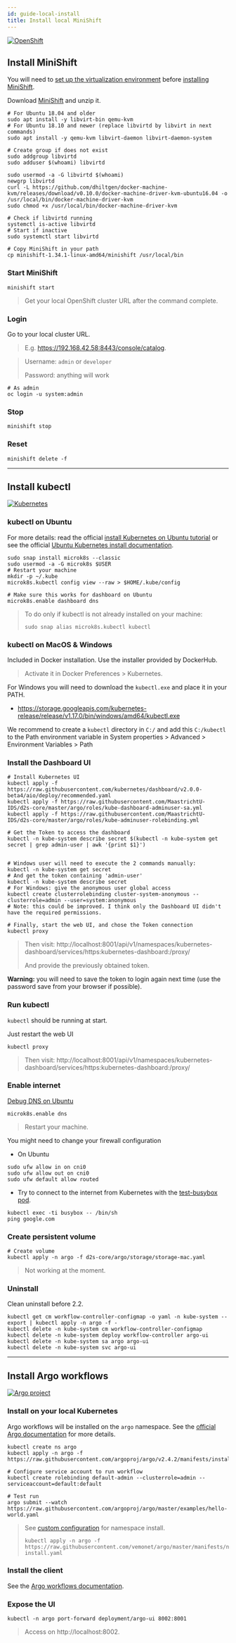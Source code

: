 ```yaml
---
id: guide-local-install
title: Install local MiniShift
---
```


[![OpenShift](/dsri-documentation/img/openshift-logo.png)](https://docs.okd.io/latest/minishift/getting-started/installing.html)

## Install MiniShift

You will need to [set up the virtualization environment](https://docs.okd.io/latest/minishift/getting-started/setting-up-virtualization-environment.html) before [installing MiniShift](https://docs.okd.io/latest/minishift/getting-started/installing.html).

Download [MiniShift](https://github.com/minishift/minishift/releases) and unzip it.

```shell
# For Ubuntu 18.04 and older
sudo apt install -y libvirt-bin qemu-kvm
# For Ubuntu 18.10 and newer (replace libvirtd by libvirt in next commands)
sudo apt install -y qemu-kvm libvirt-daemon libvirt-daemon-system

# Create group if does not exist
sudo addgroup libvirtd
sudo adduser $(whoami) libvirtd

sudo usermod -a -G libvirtd $(whoami)
newgrp libvirtd
curl -L https://github.com/dhiltgen/docker-machine-kvm/releases/download/v0.10.0/docker-machine-driver-kvm-ubuntu16.04 -o /usr/local/bin/docker-machine-driver-kvm
sudo chmod +x /usr/local/bin/docker-machine-driver-kvm

# Check if libvirtd running
systemctl is-active libvirtd
# Start if inactive
sudo systemctl start libvirtd

# Copy MiniShift in your path
cp minishift-1.34.1-linux-amd64/minishift /usr/local/bin
```

### Start MiniShift

```shell
minishift start
```

> Get your local OpenShift cluster URL after the command complete.

### Login

Go to your local cluster URL.

> E.g. https://192.168.42.58:8443/console/catalog.

> Username: `admin` or `developer`
>
> Password: anything will work

```shell
# As admin
oc login -u system:admin
```

### Stop

```shell
minishift stop
```

### Reset

```shell
minishift delete -f
```

---

## Install kubectl

[![Kubernetes](/dsri-documentation/img/Kubernetes.png)](https://kubernetes.io/)

### kubectl on Ubuntu

For more details: read the official [install Kubernetes on Ubuntu tutorial](https://tutorials.ubuntu.com/tutorial/install-a-local-kubernetes-with-microk8s#0) or see the official [Ubuntu Kubernetes install documentation](https://ubuntu.com/kubernetes/install).

```shell
sudo snap install microk8s --classic
sudo usermod -a -G microk8s $USER
# Restart your machine
mkdir -p ~/.kube
microk8s.kubectl config view --raw > $HOME/.kube/config

# Make sure this works for dashboard on Ubuntu
microk8s.enable dashboard dns
```

> To do only if kubectl is not already installed on your machine:
>
> ```shell
> sudo snap alias microk8s.kubectl kubectl
> ```

### kubectl on MacOS & Windows

Included in Docker installation. Use the installer provided by DockerHub.

> Activate it in Docker Preferences > Kubernetes.

For Windows you will need to download the `kubectl.exe` and place it in your PATH.

* https://storage.googleapis.com/kubernetes-release/release/v1.17.0/bin/windows/amd64/kubectl.exe

We recommend to create a `kubectl` directory in `C:/` and add this `C:/kubectl` to the Path environment variable in System properties > Advanced > Environment Variables > Path

### Install the Dashboard UI

```shell
# Install Kubernetes UI
kubectl apply -f https://raw.githubusercontent.com/kubernetes/dashboard/v2.0.0-beta4/aio/deploy/recommended.yaml
kubectl apply -f https://raw.githubusercontent.com/MaastrichtU-IDS/d2s-core/master/argo/roles/kube-dashboard-adminuser-sa.yml
kubectl apply -f https://raw.githubusercontent.com/MaastrichtU-IDS/d2s-core/master/argo/roles/kube-adminuser-rolebinding.yml

# Get the Token to access the dashboard
kubectl -n kube-system describe secret $(kubectl -n kube-system get secret | grep admin-user | awk '{print $1}')


# Windows user will need to execute the 2 commands manually:
kubectl -n kube-system get secret 
# And get the token containing 'admin-user'
kubectl -n kube-system describe secret
# For Windows: give the anonymous user global access
kubectl create clusterrolebinding cluster-system-anonymous --clusterrole=admin --user=system:anonymous
# Note: this could be improved. I think only the Dashboard UI didn't have the required permissions.

# Finally, start the web UI, and chose the Token connection
kubectl proxy
```

> Then visit: http://localhost:8001/api/v1/namespaces/kubernetes-dashboard/services/https:kubernetes-dashboard:/proxy/
>
> And provide the previously obtained token.

**Warning:** you will need to save the token to login again next time (use the password save from your browser if possible).

### Run kubectl

`kubectl` should be running at start.

Just restart the web UI

```shell
kubectl proxy
```

> Then visit: http://localhost:8001/api/v1/namespaces/kubernetes-dashboard/services/https:kubernetes-dashboard:/proxy/

### Enable internet

[Debug DNS on Ubuntu](https://kubernetes.io/docs/tasks/administer-cluster/dns-debugging-resolution/)

```shell
microk8s.enable dns
```

> Restart your machine.

You might need to change your firewall configuration

* On Ubuntu

```shell
sudo ufw allow in on cni0
sudo ufw allow out on cni0
sudo ufw default allow routed
```

* Try to connect to the internet from Kubernetes with the [test-busybox pod](https://github.com/MaastrichtU-IDS/d2s-core/blob/master/argo/tests/test-busybox.yaml).

```shell
kubectl exec -ti busybox -- /bin/sh
ping google.com
```

### Create persistent volume

```shell
# Create volume
kubectl apply -n argo -f d2s-core/argo/storage/storage-mac.yaml
```

> Not working at the moment.

### Uninstall

Clean uninstall before 2.2.

```shell
kubectl get cm workflow-controller-configmap -o yaml -n kube-system --export | kubectl apply -n argo -f -
kubectl delete -n kube-system cm workflow-controller-configmap
kubectl delete -n kube-system deploy workflow-controller argo-ui
kubectl delete -n kube-system sa argo argo-ui
kubectl delete -n kube-system svc argo-ui
```

---

## Install Argo workflows

[![Argo project](/dsri-documentation/img/argo-logo.png)](https://argoproj.github.io/argo/)

### Install on your local Kubernetes

Argo workflows will be installed on the `argo` namespace. See the [official Argo documentation](https://argoproj.github.io/docs/argo/demo.html#2-install-the-controller-and-ui) for more details.

```shell
kubectl create ns argo
kubectl apply -n argo -f https://raw.githubusercontent.com/argoproj/argo/v2.4.2/manifests/install.yaml

# Configure service account to run workflow
kubectl create rolebinding default-admin --clusterrole=admin --serviceaccount=default:default

# Test run
argo submit --watch https://raw.githubusercontent.com/argoproj/argo/master/examples/hello-world.yaml
```

> See [custom configuration](https://raw.githubusercontent.com/vemonet/argo/master/manifests/namespace-install.yaml) for namespace install.
>
> ```shell
> kubectl apply -n argo -f https://raw.githubusercontent.com/vemonet/argo/master/manifests/namespace-install.yaml
> ```

### Install the client

See the [Argo workflows documentation](/dsri-documentation/docs/workflows-argo).

### Expose the UI

```shell
kubectl -n argo port-forward deployment/argo-ui 8002:8001
```

> Access on http://localhost:8002.